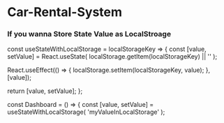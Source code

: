 # Car-Rental-System
### If you wanna Store State Value as LocalStroage

const useStateWithLocalStorage = localStorageKey => {
  const [value, setValue] = React.useState(
    localStorage.getItem(localStorageKey) || ''
  );
 
  React.useEffect(() => {
    localStorage.setItem(localStorageKey, value);
  }, [value]);
 
  return [value, setValue];
};

const Dashboard = () => {
  const [value, setValue] = useStateWithLocalStorage(
    'myValueInLocalStorage'
  );
